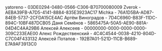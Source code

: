 yatoreno - 03DE0294-0480-0566-C306-B70700080009
Zverok - AEBA39FB-A7D5-4141-8884-835E3923AC17
Michka - 76A1D5BA-AD87-84EB-5737-2CFDA15CE4AC
Артём Виноградов - 7D4C6960-B83F-11DC-894C-10BF487DCB05
Даня Семёнов - 5865475A-50A5-AE90-881A-04D4C4AA29B6
Алексей Алексеев - 00000000-0000-0000-0000-309C233EAE00
Алекс Рождественский - 4C4C4544-0038-4210-804D-C7C04F433132
Алексей Потапов - 192B7A01-521D-11CB-B689-E7A9AF3913C0
